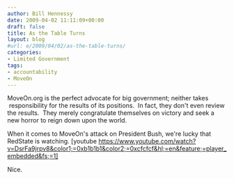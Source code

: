 ```yaml
---
author: Bill Hennessy
date: 2009-04-02 11:11:09+00:00
draft: false
title: As the Table Turns
layout: blog
#url: e/2009/04/02/as-the-table-turns/
categories:
- Limited Government
tags:
- accountability
- MoveOn
---
```


MoveOn.org is the perfect advocate for big government; neither takes  responsibility for the results of its positions.  In fact, they don't even review the results.  They merely congratulate themselves on victory and seek a new horror to reign down upon the world. 

When it comes to MoveOn's attack on President Bush, we're lucky that RedState is watching.
[youtube https://www.youtube.com/watch?v=DsrFa9jrpv8&color1;=0xb1b1b1&color2;=0xcfcfcf&hl;=en&feature;=player_embedded&fs;=1]

Nice.


